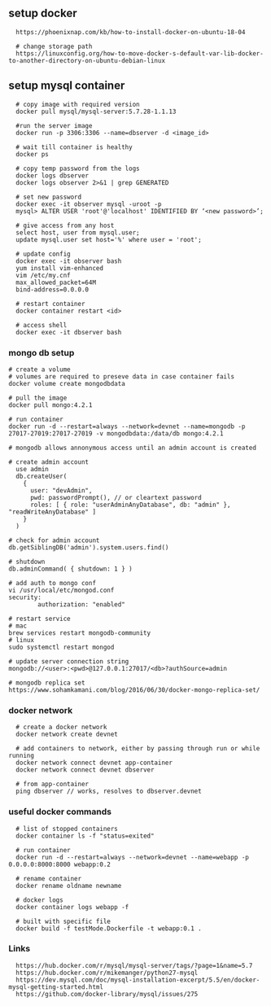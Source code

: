 ## setup docker
      https://phoenixnap.com/kb/how-to-install-docker-on-ubuntu-18-04
      
      # change storage path
      https://linuxconfig.org/how-to-move-docker-s-default-var-lib-docker-to-another-directory-on-ubuntu-debian-linux

## setup mysql container

      # copy image with required version
      docker pull mysql/mysql-server:5.7.28-1.1.13

      #run the server image
      docker run -p 3306:3306 --name=dbserver -d <image_id>

      # wait till container is healthy
      docker ps

      # copy temp password from the logs
      docker logs dbserver
      docker logs observer 2>&1 | grep GENERATED

      # set new password
      docker exec -it observer mysql -uroot -p
      mysql> ALTER USER 'root'@'localhost' IDENTIFIED BY ‘<new password>’;

      # give access from any host 
      select host, user from mysql.user;
      update mysql.user set host='%' where user = 'root';

      # update config
      docker exec -it observer bash
      yum install vim-enhanced
      vim /etc/my.cnf
      max_allowed_packet=64M
      bind-address=0.0.0.0

      # restart container
      docker container restart <id>

      # access shell 
      docker exec -it dbserver bash
      
### mongo db setup
    # create a volume
    # volumes are required to preseve data in case container fails
    docker volume create mongodbdata
    
    # pull the image
    docker pull mongo:4.2.1
    
    # run container
    docker run -d --restart=always --network=devnet --name=mongodb -p 27017-27019:27017-27019 -v mongodbdata:/data/db mongo:4.2.1
    
    # mongodb allows annonymous access until an admin account is created

    # create admin account
      use admin
      db.createUser(
        {
          user: "devAdmin",
          pwd: passwordPrompt(), // or cleartext password
          roles: [ { role: "userAdminAnyDatabase", db: "admin" }, "readWriteAnyDatabase" ]
        }
      )
    
    # check for admin account
    db.getSiblingDB('admin').system.users.find()

    # shutdown
    db.adminCommand( { shutdown: 1 } )

    # add auth to mongo conf
    vi /usr/local/etc/mongod.conf
    security:
            authorization: "enabled"
    
    # restart service
    # mac
    brew services restart mongodb-community
    # linux
    sudo systemctl restart mongod

    # update server connection string
    mongodb://<user>:<pwd>@127.0.0.1:27017/<db>?authSource=admin
    
    # mongodb replica set
    https://www.sohamkamani.com/blog/2016/06/30/docker-mongo-replica-set/
      
### docker network

      # create a docker network
      docker network create devnet
      
      # add containers to network, either by passing through run or while running
      docker network connect devnet app-container
      docker network connect devnet dbserver
      
      # from app-container
      ping dbserver // works, resolves to dbserver.devnet

### useful docker commands

      # list of stopped containers
      docker container ls -f "status=exited"
      
      # run container
      docker run -d --restart=always --network=devnet --name=webapp -p 0.0.0.0:8000:8000 webapp:0.2
      
      # rename container
      docker rename oldname newname
      
      # docker logs
      docker container logs webapp -f
      
      # built with specific file
      docker build -f testMode.Dockerfile -t webapp:0.1 .

### Links

      https://hub.docker.com/r/mysql/mysql-server/tags/?page=1&name=5.7
      https://hub.docker.com/r/mikemanger/python27-mysql
      https://dev.mysql.com/doc/mysql-installation-excerpt/5.5/en/docker-mysql-getting-started.html
      https://github.com/docker-library/mysql/issues/275
      
